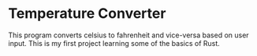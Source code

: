 # **Temperature Converter**
This program converts celsius to fahrenheit and vice-versa based on user input. 
This is my first project learning some of the basics of Rust. 
